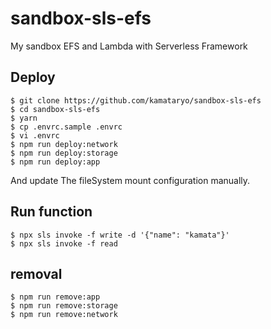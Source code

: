 # sandbox-sls-efs

My sandbox EFS and Lambda with Serverless Framework

## Deploy

```shell
$ git clone https://github.com/kamataryo/sandbox-sls-efs
$ cd sandbox-sls-efs
$ yarn
$ cp .envrc.sample .envrc
$ vi .envrc
$ npm run deploy:network
$ npm run deploy:storage
$ npm run deploy:app
```

And update The fileSystem mount configuration manually.

## Run function

```shell
$ npx sls invoke -f write -d '{"name": "kamata"}'
$ npx sls invoke -f read
```

## removal

```shell
$ npm run remove:app
$ npm run remove:storage
$ npm run remove:network
```

